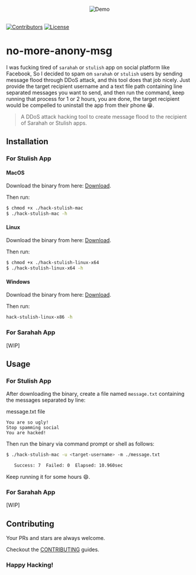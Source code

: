 <p align="center">
  <img src="https://raw.githubusercontent.com/rousan/no-more-anony-msg/master/demo.gif" alt="Demo">
    <br>
    <br>
</p>

[![Contributors](https://img.shields.io/github/contributors/rousan/no-more-anony-msg.svg)](https://github.com/rousan/no-more-anony-msg/graphs/contributors)
[![License](https://img.shields.io/github/license/rousan/no-more-anony-msg.svg)](https://github.com/rousan/no-more-anony-msg/blob/master/LICENSE)


# no-more-anony-msg

I was fucking tired of `sarahah` or `stulish` app on social platform like Facebook, So I decided to spam on `sarahah` or `stulish` users
by sending message flood through DDoS attack, and this tool does that job nicely. Just provide the target recipient username
and a text file path containing line separated messages you want to send, and  then run the command, keep running that process for 1 or 2 hours,
you are done, the target recipient would be compelled to uninstall the app from their phone 😁.

> A DDoS attack hacking tool to create message flood to the recipient of Sarahah or Stulish apps.

## Installation

### For Stulish App

#### MacOS

Download the binary from here: [Download](https://github.com/rousan/no-more-anony-msg/raw/master/dist/hack-stulish-mac).

Then run:

```bash
$ chmod +x ./hack-stulish-mac
$ ./hack-stulish-mac -h
```

#### Linux

Download the binary from here: [Download](https://github.com/rousan/no-more-anony-msg/raw/master/dist/hack-stulish-linux-x64).

Then run:

```bash
$ chmod +x ./hack-stulish-linux-x64
$ ./hack-stulish-linux-x64 -h
```

#### Windows

Download the binary from here: [Download](https://github.com/rousan/no-more-anony-msg/raw/master/dist/hack-stulish-windows-x86.exe).

Then run:

```bash
hack-stulish-linux-x86 -h
```

### For Sarahah App

[WIP]

## Usage

### For Stulish App

After downloading the binary, create a file named `message.txt` containing the messages separated by line:

message.txt file
```text
You are so ugly!
Stop spamming social
You are hacked!
```

Then run the binary via command prompt or shell as follows:

```bash
$ ./hack-stulish-mac -u <target-username> -m ./message.txt

   Success: 7  Failed: 0  Elapsed: 10.960sec

```

Keep running it for some hours 😄.

### For Sarahah App

[WIP]

## Contributing

Your PRs and stars are always welcome.

Checkout the [CONTRIBUTING](https://github.com/rousan/no-more-anony-msg/blob/master/CONTRIBUTING.md) guides.

### Happy Hacking!